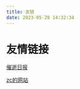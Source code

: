 ```yaml
---
title: 友链
date: 2023-05-28 14:32:34
---
```


# 友情链接

[催逝日报](https://kroeseir.github.io/news/)

[zc的网站](https://ymmmer001.github.io)
